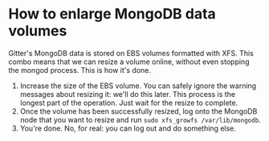 # How to enlarge MongoDB data volumes

Gitter's MongoDB data is stored on EBS volumes formatted with XFS. This combo means that we can resize a volume online, without even stopping the mongod process. This is how it's done.

  1. Increase the size of the EBS volume. You can safely ignore the warning messages about resizing it: we'll do this later. This process is the longest part of the operation. Just wait for the resize to complete.
  1. Once the volume has been successfully resized, log onto the MongoDB node that you want to resize and run `sudo xfs_growfs /var/lib/mongodb`.
  1. You're done. No, for real: you can log out and do something else.
